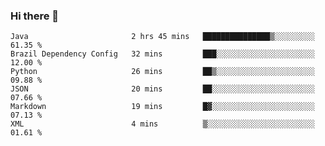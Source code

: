### Hi there 👋

<!--START_SECTION:waka-->

```text
Java                       2 hrs 45 mins   ███████████████▒░░░░░░░░░   61.35 %
Brazil Dependency Config   32 mins         ███░░░░░░░░░░░░░░░░░░░░░░   12.00 %
Python                     26 mins         ██▒░░░░░░░░░░░░░░░░░░░░░░   09.88 %
JSON                       20 mins         ██░░░░░░░░░░░░░░░░░░░░░░░   07.66 %
Markdown                   19 mins         █▓░░░░░░░░░░░░░░░░░░░░░░░   07.13 %
XML                        4 mins          ▒░░░░░░░░░░░░░░░░░░░░░░░░   01.61 %
```

<!--END_SECTION:waka-->

<!--
**jerry-shao/jerry-shao** is a ✨ _special_ ✨ repository because its `README.md` (this file) appears on your GitHub profile.

Here are some ideas to get you started:

- 🔭 I’m currently working on ...
- 🌱 I’m currently learning ...
- 👯 I’m looking to collaborate on ...
- 🤔 I’m looking for help with ...
- 💬 Ask me about ...
- 📫 How to reach me: ...
- 😄 Pronouns: ...
- ⚡ Fun fact: ...
-->
